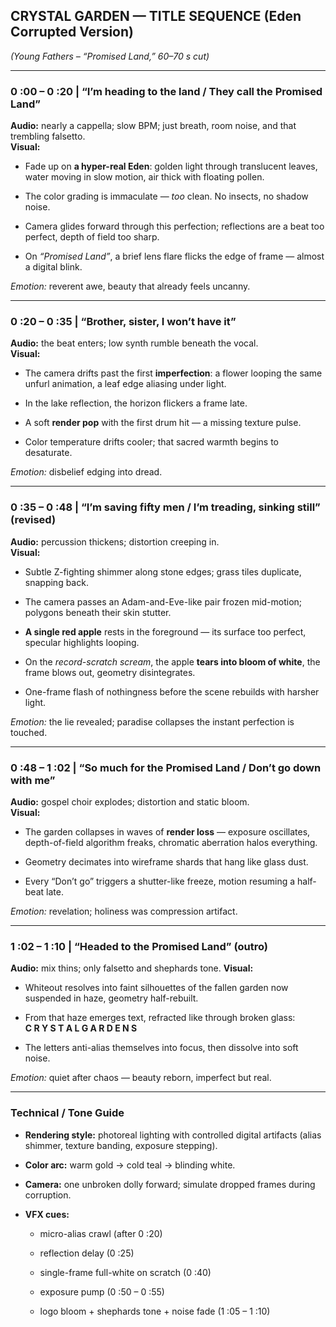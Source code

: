 ## **CRYSTAL GARDEN — TITLE SEQUENCE (Eden Corrupted Version)**

_(Young Fathers – “Promised Land,” 60–70 s cut)_

---

### **0 :00 – 0 :20 | “I’m heading to the land / They call the Promised Land”**

**Audio:** nearly a cappella; slow BPM; just breath, room noise, and that trembling falsetto.  
**Visual:**

- Fade up on **a hyper-real Eden**: golden light through translucent leaves, water moving in slow motion, air thick with floating pollen.
    
- The color grading is immaculate — _too_ clean. No insects, no shadow noise.
    
- Camera glides forward through this perfection; reflections are a beat too perfect, depth of field too sharp.
    
- On _“Promised Land”_, a brief lens flare flicks the edge of frame — almost a digital blink.
    

_Emotion:_ reverent awe, beauty that already feels uncanny.

---

### **0 :20 – 0 :35 | “Brother, sister, I won’t have it”**

**Audio:** the beat enters; low synth rumble beneath the vocal.  
**Visual:**

- The camera drifts past the first **imperfection**: a flower looping the same unfurl animation, a leaf edge aliasing under light.
    
- In the lake reflection, the horizon flickers a frame late.
    
- A soft **render pop** with the first drum hit — a missing texture pulse.
    
- Color temperature drifts cooler; that sacred warmth begins to desaturate.
    

_Emotion:_ disbelief edging into dread.

---

### **0 :35 – 0 :48 | “I’m saving fifty men / I’m treading, sinking still” (revised)**

**Audio:** percussion thickens; distortion creeping in.  
**Visual:**

- Subtle Z-fighting shimmer along stone edges; grass tiles duplicate, snapping back.
    
- The camera passes an  Adam-and-Eve-like pair frozen mid-motion; polygons beneath their skin stutter.
    
- **A single red apple** rests in the foreground — its surface too perfect, specular highlights looping.
    
- On the _record-scratch scream_, the apple **tears into bloom of white**, the frame blows out, geometry disintegrates.
    
- One-frame flash of nothingness before the scene rebuilds with harsher light.
    

_Emotion:_ the lie revealed; paradise collapses the instant perfection is touched.

---

### **0 :48 – 1 :02 | “So much for the Promised Land / Don’t go down with me”**

**Audio:** gospel choir explodes; distortion and static bloom.  
**Visual:**

- The garden collapses in waves of **render loss** — exposure oscillates, depth-of-field algorithm freaks, chromatic aberration halos everything.
    
- Geometry decimates into wireframe shards that hang like glass dust.
    
- Every “Don’t go” triggers a shutter-like freeze, motion resuming a half-beat late.

_Emotion:_ revelation; holiness was compression artifact.

---

### **1 :02 – 1 :10 | “Headed to the Promised Land” (outro)**

**Audio:** mix thins; only falsetto and shephards tone. 
**Visual:**

- Whiteout resolves into faint silhouettes of the fallen garden now suspended in haze, geometry half-rebuilt.
    
- From that haze emerges text, refracted like through broken glass:  
    **C R Y S T A L G A R D E N S**
    
- The letters anti-alias themselves into focus, then dissolve into soft noise.
    

_Emotion:_ quiet after chaos — beauty reborn, imperfect but real.

---

### **Technical / Tone Guide**

- **Rendering style:** photoreal lighting with controlled digital artifacts (alias shimmer, texture banding, exposure stepping).
    
- **Color arc:** warm gold → cold teal → blinding white.
    
- **Camera:** one unbroken dolly forward; simulate dropped frames during corruption.
    
- **VFX cues:**
    
    - micro-alias crawl (after 0 :20)
        
    - reflection delay (0 :25)
        
    - single-frame full-white on scratch (0 :40)
        
    - exposure pump (0 :50 – 0 :55)
        
    - logo bloom + shephards tone + noise fade (1 :05 – 1 :10)